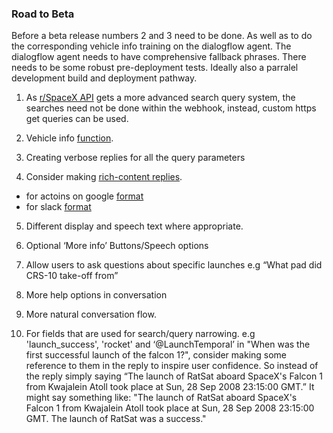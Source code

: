 ### Road to Beta
Before a beta release numbers 2 and 3 need to be done. As well as to do the corresponding vehicle info training on the dialogflow agent. The dialogflow agent needs to have comprehensive fallback phrases. There needs to be some robust pre-deployment tests. Ideally also a parralel development build and deployment pathway.

1. As [r/SpaceX API](https://github.com/r-spacex/SpaceX-API) gets a more advanced search query system, the searches need not be done within the webhook, instead, custom https get queries can be used. 

2. Vehicle info [function](https://github.com/HarvsG/r-SpaceX-AI-Bot/blob/70dcf6479f757a79c22b5fd456bf958b99133bc6/index.js#L174).

3. Creating verbose replies for all the query parameters

4. Consider making [rich-content replies](https://api.ai/docs/rich-messages#card).
  * for actoins on google [format](https://developers.google.com/actions/dialogflow/webhook)
  * for slack [format](https://api.slack.com/docs/messages)

5. Different display and speech text where appropriate.

6. Optional ‘More info’ Buttons/Speech options

7. Allow users to ask questions about specific launches e.g “What pad did CRS-10 take-off from”

8. More help options in conversation

9. More natural conversation flow.

10. For fields that are used for search/query narrowing. e.g 'launch_success', 'rocket' and ‘@LaunchTemporal’ in "When was the first successful launch of the falcon 1?", consider making some reference to them in the reply to inspire user confidence. So instead of the reply simply saying “The launch of RatSat aboard SpaceX's Falcon 1 from Kwajalein Atoll took place at Sun, 28 Sep 2008 23:15:00 GMT.” It might say something like: "The launch of RatSat aboard SpaceX's Falcon 1 from Kwajalein Atoll took place at Sun, 28 Sep 2008 23:15:00 GMT. The launch of RatSat was a success."

